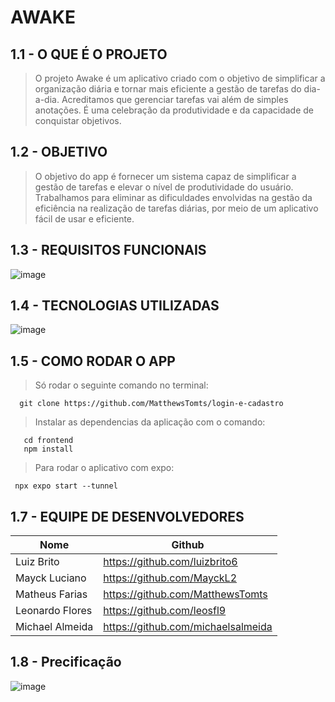 # AWAKE

##   1.1 - O QUE É O PROJETO
> O projeto Awake é um aplicativo criado com o objetivo de simplificar a organização diária e tornar mais eficiente a gestão de tarefas do dia-a-dia. Acreditamos que gerenciar tarefas vai além de simples anotações. É uma celebração da produtividade e da capacidade de conquistar objetivos.

##   1.2 - OBJETIVO 
> O objetivo do app é fornecer um sistema capaz de simplificar a gestão de tarefas e elevar o nível de produtividade do usuário. Trabalhamos para eliminar as dificuldades envolvidas na gestão da eficiência na realização de tarefas diárias, por meio de um aplicativo fácil de usar e eficiente.


##   1.3 - REQUISITOS FUNCIONAIS  
![image](https://github.com/MatthewsTomts/login-e-cadastro/assets/112624030/24a7bf44-9b40-4936-b565-0129fd6835b4)


##   1.4 - TECNOLOGIAS UTILIZADAS
![image](https://github.com/MatthewsTomts/login-e-cadastro/assets/112624030/329c7e2d-0f94-4540-8c7b-4b1630bcad93)


##   1.5 - COMO RODAR O APP 
    
> Só rodar o seguinte comando no terminal:

      git clone https://github.com/MatthewsTomts/login-e-cadastro

> Instalar as dependencias da aplicação com o comando:

       cd frontend
       npm install 

> Para rodar o aplicativo com expo:
 
     npx expo start --tunnel
     
##   1.7 - EQUIPE DE DESENVOLVEDORES 
    
| Nome | Github |
|------|------|
| Luiz Brito  | https://github.com/luizbrito6
| Mayck Luciano | https://github.com/MayckL2 
| Matheus Farias | https://github.com/MatthewsTomts
| Leonardo Flores | https://github.com/leosfl9
| Michael Almeida | https://github.com/michaelsalmeida

## 1.8 - Precificação 
![image](https://github.com/MatthewsTomts/login-e-cadastro/assets/112624030/bf039eea-d5d2-4e09-8958-1b9e25e2ed8c)


